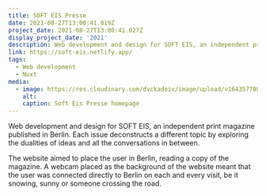 ```yaml
---
title: SOFT EIS Presse
date: 2021-08-27T13:00:41.019Z
project_date: 2021-08-27T13:00:41.027Z
display_project_date: '2021'
description: Web development and design for SOFT EIS, an independent print magazine published in Berlin.
link: https://soft-eis.netlify.app/
tags:
  - Web development
  - Nuxt
media:
  - image: https://res.cloudinary.com/dvckadoiv/image/upload/v1643577887/Soft%20Refresh/soft%20eis/Screenshot_2022-01-30_at_21.16.44-min_bpmvlc.png
    alt: 
    caption: Soft Eis Presse homepage
---
```

Web development and design for SOFT EIS, an independent print magazine published in Berlin. Each issue deconstructs a different topic by exploring the dualities of ideas and all the conversations in between.

The website aimed to place the user in Berlin, reading a copy of the magazine. A webcam placed as the background of the website meant that the user was connected directly to Berlin on each and every visit, be it snowing, sunny or someone crossing the road.